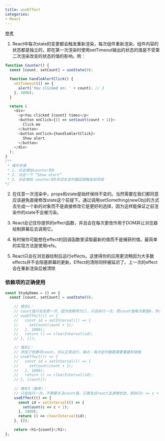 ```yaml
---
title: useEffect
categories: 
- React
---
```


[参考](https://overreacted.io/zh-hans/a-complete-guide-to-useeffect/)

1. React中每次state的变更都会触发重新渲染，每次组件重新渲染，组件内容的状态都是独立的，即在第一次渲染时使用setTimeout输出的状态的值是不受第二次渲染改变的状态的值的影响。例：

```js
function Counter() {
  const [count, setCount] = useState(0);

  function handleAlertClick() {
    setTimeout(() => {
      alert('You clicked on: ' + count); // 3
    }, 3000);
  }

  return (
    <div>
      <p>You clicked {count} times</p>
      <button onClick={() => setCount(count + 1)}>
        Click me
      </button>
      <button onClick={handleAlertClick}>
        Show alert
      </button>
    </div>
  );
}
/** 
 * 操作步骤
 * 1. 点击增加counter到3
 * 2. 点击一下 “Show alert”
 * 3. 点击增加 counter到5并且在定时器回调触发前完成
*/
```

2. 在任意一次渲染中，props和state是始终保持不变的。当然需要在我们都同意应该避免直接修改state这个前提下。通过调用setSomething(newObj)的方式去生成一个新的对象而不是直接修改它是更好的选择，因为这样能保证之前渲染中的state不会被污染。

3. React会记住你提供的effect函数，并且会在每次更改作用于DOM并让浏览器绘制屏幕后去调用它。

4. 有时候你可能想在effect的回调函数里读取最新的值而不是捕获的值。最简单的实现方法是使用refs。

5. React只会在浏览器绘制后运行effects。这使得你的应用更流畅因为大多数effects并不会阻塞屏幕的更新。Effect的清除同样被延迟了。上一次的effect会在重新渲染后被清除


### 依赖项的正确使用

```js
const StudyDemo = () => {
  const [count, setCount] = useState(0);
  
    // 情形1：
    // count值只会变更一次，因为依赖项为[]，只会执行一次，而count值每次都是0，所以每次执行的都是setCount(0 + 1)
    // useEffect(() => {
    //   const id = setInterval(() => {
    //     setCount(count + 1);
    //   }, 1000);
    //   return () => clearInterval(id);
    // }, []);

    // 情形2：
    // 添加了依赖项count，可以正常运行，缺点：每次定时器都需要重建和销毁
    // useEffect(() => {
    //   const id = setInterval(() => {
    //     setCount(count + 1);
    //   }, 1000);
    //   return () => clearInterval(id);
    // }, [count]);
  
    // 情形3（推荐）：
    // 只会执行一次，不需要关注count值，只需告诉react去递增状态，即执行c => c + 1。
    useEffect(() => {
      const id = setInterval(() => {
        setCount(c => c + 1);
      }, 1000);
      return () => clearInterval(id);
    }, []);

    return <h1>{count}</h1>;
};
```